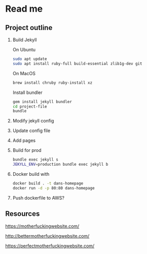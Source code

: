 # Read me

## Project outline

1. Build Jekyll

    On Ubuntu

    ``` bash
    sudo apt update
    sudo apt install ruby-full build-essential zlib1g-dev git
    ```

    On MacOS

    ``` bash
    brew install chruby ruby-install xz
    ```

    Install bundler

    ``` bash
    gem install jekyll bundler
    cd project-file
    bundle
    ```

2. Modify jekyll config

3. Update config file

4. Add pages

5. Build for prod

    ``` bash
    bundle exec jekyll s
    JEKYLL_ENV=production bundle exec jekyll b
    ```

6. Docker build with

    ``` bash
    docker build . -t dans-homepage
    docker run -d -p 80:80 dans-homepage
    ```

7. Push dockerfile to AWS?

## Resources

<https://motherfuckingwebsite.com/>

<http://bettermotherfuckingwebsite.com/>

<https://perfectmotherfuckingwebsite.com/>
